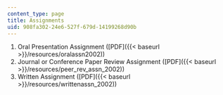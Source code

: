 ```yaml
---
content_type: page
title: Assignments
uid: 908fa302-24e6-527f-679d-14199268d90b
---
```


1.  Oral Presentation Assignment ([PDF]({{< baseurl >}}/resources/oralassn2002))
2.  Journal or Conference Paper Review Assignment ([PDF]({{< baseurl >}}/resources/peer_rev_assn_2002))
3.  Written Assignment ([PDF]({{< baseurl >}}/resources/writtenassn_2002))
